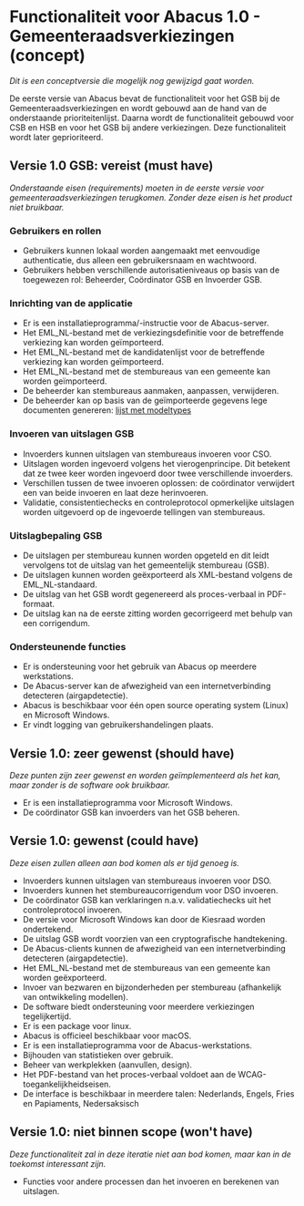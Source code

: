# Functionaliteit voor Abacus 1.0 - Gemeenteraadsverkiezingen (concept)

*Dit is een conceptversie die mogelijk nog gewijzigd gaat worden.*

De eerste versie van Abacus bevat de functionaliteit voor het GSB bij de Gemeenteraadsverkiezingen en wordt gebouwd aan de hand van de onderstaande prioriteitenlijst. Daarna wordt de functionaliteit gebouwd voor CSB en HSB en voor het GSB bij andere verkiezingen. Deze functionaliteit wordt later geprioriteerd.

## Versie 1.0 GSB: vereist (must have)

*Onderstaande eisen (requirements) moeten in de eerste versie voor gemeenteraadsverkiezingen terugkomen. Zonder deze eisen is het product niet bruikbaar.*

### Gebruikers en rollen

- Gebruikers kunnen lokaal worden aangemaakt met eenvoudige authenticatie, dus alleen een gebruikersnaam en wachtwoord.
- Gebruikers hebben verschillende autorisatieniveaus op basis van de toegewezen rol: Beheerder, Coördinator GSB en Invoerder GSB.

### Inrichting van de applicatie

- Er is een installatieprogramma/-instructie voor de Abacus-server.
- Het EML_NL-bestand met de verkiezingsdefinitie voor de betreffende verkiezing kan worden geïmporteerd.
- Het EML_NL-bestand met de kandidatenlijst voor de betreffende verkiezing kan worden geïmporteerd.
- Het EML_NL-bestand met de stembureaus van een gemeente kan worden geïmporteerd.
- De beheerder kan stembureaus aanmaken, aanpassen, verwijderen.
- De beheerder kan op basis van de geïmporteerde gegevens lege documenten genereren: [lijst met modeltypes](https://github.com/kiesraad/abacus/blob/main/documentatie/use-cases/input-output-bestanden.md)

### Invoeren van uitslagen GSB

- Invoerders kunnen uitslagen van stembureaus invoeren voor CSO.
- Uitslagen worden ingevoerd volgens het vierogenprincipe. Dit betekent dat ze twee keer worden ingevoerd door twee verschillende invoerders.
- Verschillen tussen de twee invoeren oplossen: de coördinator verwijdert een van beide invoeren en laat deze herinvoeren.
- Validatie, consistentiechecks en controleprotocol opmerkelijke uitslagen worden uitgevoerd op de ingevoerde tellingen van stembureaus.

### Uitslagbepaling GSB

- De uitslagen per stembureau kunnen worden opgeteld en dit leidt vervolgens tot de uitslag van het gemeentelijk stembureau (GSB).
- De uitslagen kunnen worden geëxporteerd als XML-bestand volgens de EML_NL-standaard.
- De uitslag van het GSB wordt gegenereerd als proces-verbaal in PDF-formaat.
- De uitslag kan na de eerste zitting worden gecorrigeerd met behulp van een corrigendum.

### Ondersteunende functies

- Er is ondersteuning voor het gebruik van Abacus op meerdere werkstations.
- De Abacus-server kan de afwezigheid van een internetverbinding detecteren (airgapdetectie).
- Abacus is beschikbaar voor één open source operating system (Linux) en Microsoft Windows.
- Er vindt logging van gebruikershandelingen plaats.

## Versie 1.0: zeer gewenst (should have)

*Deze punten zijn zeer gewenst en worden geïmplementeerd als het kan, maar zonder is de software ook bruikbaar.*

- Er is een installatieprogramma voor Microsoft Windows.
- De coördinator GSB kan invoerders van het GSB beheren.
  
## Versie 1.0: gewenst (could have)

*Deze eisen zullen alleen aan bod komen als er tijd genoeg is.*

- Invoerders kunnen uitslagen van stembureaus invoeren voor DSO.
- Invoerders kunnen het stembureaucorrigendum voor DSO invoeren.
- De coördinator GSB kan verklaringen n.a.v. validatiechecks uit het controleprotocol invoeren.
- De versie voor Microsoft Windows kan door de Kiesraad worden ondertekend.
- De uitslag GSB wordt voorzien van een cryptografische handtekening.
- De Abacus-clients kunnen de afwezigheid van een internetverbinding detecteren (airgapdetectie).
- Het EML_NL-bestand met de stembureaus van een gemeente kan worden geëxporteerd.
- Invoer van bezwaren en bijzonderheden per stembureau (afhankelijk van ontwikkeling modellen).
- De software biedt ondersteuning voor meerdere verkiezingen tegelijkertijd. 
- Er is een package voor linux.
- Abacus is officieel beschikbaar voor macOS.
- Er is een installatieprogramma voor de Abacus-werkstations.
- Bijhouden van statistieken over gebruik.
- Beheer van werkplekken (aanvullen, design).
- Het PDF-bestand van het proces-verbaal voldoet aan de WCAG-toegankelijkheidseisen.
- De interface is beschikbaar in meerdere talen: Nederlands, Engels, Fries en Papiaments, Nedersaksisch


## Versie 1.0: niet binnen scope (won't have)

*Deze functionaliteit zal in deze iteratie niet aan bod komen, maar kan in de toekomst interessant zijn.*

- Functies voor andere processen dan het invoeren en berekenen van uitslagen.
